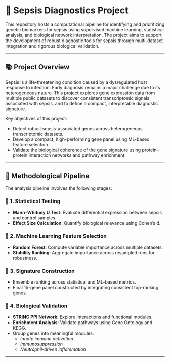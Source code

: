 # 🔬 Sepsis Diagnostics Project

This repository hosts a computational pipeline for identifying and prioritizing genetic biomarkers for sepsis using supervised machine learning, statistical analysis, and biological network interpretation. The project aims to support the development of robust diagnostic tools for sepsis through multi-dataset integration and rigorous biological validation.

---

## 📚 Project Overview

Sepsis is a life-threatening condition caused by a dysregulated host response to infection. Early diagnosis remains a major challenge due to its heterogeneous nature. This project explores gene expression data from multiple public datasets to discover consistent transcriptomic signals associated with sepsis, and to define a compact, interpretable diagnostic signature.

Key objectives of this project:
- Detect robust sepsis-associated genes across heterogeneous transcriptomic datasets.
- Develop a compact, high-performing gene panel using ML-based feature selection.
- Validate the biological coherence of the gene signature using protein–protein interaction networks and pathway enrichment.

---

## 🧠 Methodological Pipeline

The analysis pipeline involves the following stages:

### 🧮 1. Statistical Testing
- **Mann–Whitney U Test**: Evaluate differential expression between sepsis and control samples.
- **Effect Size Calculation**: Quantify biological relevance using Cohen’s d.

### 🌲 2. Machine Learning Feature Selection
- **Random Forest**: Compute variable importance across multiple datasets.
- **Stability Ranking**: Aggregate importance across resampled runs for robustness.

### 🧬 3. Signature Construction
- Ensemble ranking across statistical and ML-based metrics.
- Final 15-gene panel constructed by integrating consistent top-ranking genes.

### 🔗 4. Biological Validation
- **STRING PPI Network**: Explore interactions and functional modules.
- **Enrichment Analysis**: Validate pathways using Gene Ontology and KEGG.
- Group genes into meaningful modules:
  - *Innate immune activation*
  - *Immunosuppression*
  - *Neutrophil-driven inflammation*

---
